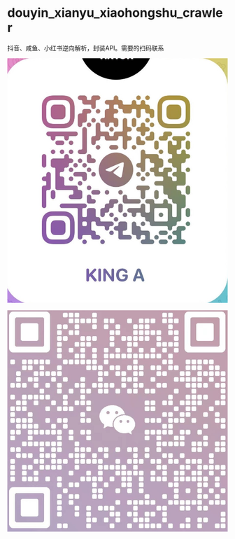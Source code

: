# douyin_xianyu_xiaohongshu_crawler
抖音、咸鱼、小红书逆向解析，封装API。需要的扫码联系

![image](https://github.com/CaptainJike/douyin_xianyu_xiaohongshu_crawler/blob/main/contact/TG-%E5%AE%A2%E6%9C%8D.jpg?raw=true)

![image](https://github.com/CaptainJike/douyin_xianyu_xiaohongshu_crawler/blob/main/contact/%E5%AE%A2%E6%9C%8D.jpg?raw=true)
